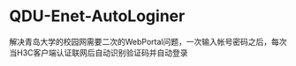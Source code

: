 QDU-Enet-AutoLoginer
====================

解决青岛大学的校园网需要二次的WebPortal问题，一次输入帐号密码之后，每次当H3C客户端认证联网后自动识别验证码并自动登录
